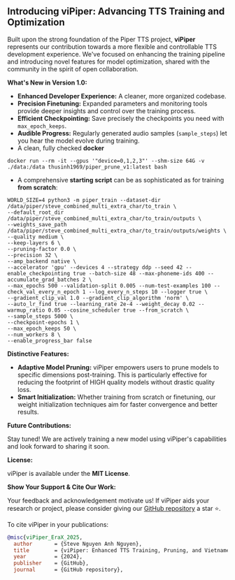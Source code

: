 ## Introducing viPiper: Advancing TTS Training and Optimization

Built upon the strong foundation of the Piper TTS project, **viPiper** represents our contribution towards a more flexible and controllable TTS development experience. We've focused on enhancing the training pipeline and introducing novel features for model optimization, shared with the community in the spirit of open collaboration.

**What's New in Version 1.0:**

*   **Enhanced Developer Experience:** A cleaner, more organized codebase.
*   **Precision Finetuning:** Expanded parameters and monitoring tools provide deeper insights and control over the training process.
*   **Efficient Checkpointing:** Save precisely the checkpoints you need with `max_epoch_keeps`.
*   **Audible Progress:** Regularly generated audio samples (`sample_steps`) let you hear the model evolve during training.
*   A clean, fully checked **docker**
```
docker run --rm -it --gpus '"device=0,1,2,3"' --shm-size 64G -v ./data:/data thusinh1969/piper_prune_v1:latest bash
```
*   A comprehensive **starting script** can be as sophisticated as for training **from scratch**:
```
WORLD_SIZE=4 python3 -m piper_train --dataset-dir /data/piper/steve_combined_multi_extra_char/to_train \
--default_root_dir  /data/piper/steve_combined_multi_extra_char/to_train/outputs \
--weights_save_path /data/piper/steve_combined_multi_extra_char/to_train/outputs/weights \
--quality medium \
--keep-layers 6 \
--pruning-factor 0.0 \
--precision 32 \
--amp_backend native \
--accelerator 'gpu' --devices 4 --strategy ddp --seed 42 --enable_checkpointing true --batch-size 48 --max-phoneme-ids 400 --accumulate_grad_batches 2 \
--max_epochs 500 --validation-split 0.005 --num-test-examples 100 --check_val_every_n_epoch 1 --log_every_n_steps 10 --logger true \
--gradient_clip_val 1.0 --gradient_clip_algorithm 'norm' \
--auto_lr_find true --learning_rate 2e-4 --weight_decay 0.02 --warmup_ratio 0.05 --cosine_scheduler true --from_scratch \
--sample_steps 5000 \
--checkpoint-epochs 1 \
--max_epoch_keeps 50 \
--num_workers 8 \
--enable_progress_bar false
```

**Distinctive Features:**

*   **Adaptive Model Pruning:** viPiper empowers users to prune models to specific dimensions post-training. This is particularly effective for reducing the footprint of HIGH quality models without drastic quality loss.
*   **Smart Initialization:** Whether training from scratch or finetuning, our weight initialization techniques aim for faster convergence and better results.

**Future Contributions:**

Stay tuned! We are actively training a new model using viPiper's capabilities and look forward to sharing it soon.

**License:**

viPiper is available under the **MIT License**.

**Show Your Support & Cite Our Work:**

Your feedback and acknowledgement motivate us! If viPiper aids your research or project, please consider giving our [GitHub repository](https://github.com/EraX-AI/viF5TTS) a star ⭐.

To cite viPiper in your publications:

```bibtex
@misc{viPiper_EraX_2025,
  author       = {Steve Nguyen Anh Nguyen},
  title        = {viPiper: Enhanced TTS Training, Pruning, and Vietnamese Voice Synthesis},
  year         = {2024},
  publisher    = {GitHub},
  journal      = {GitHub repository},
